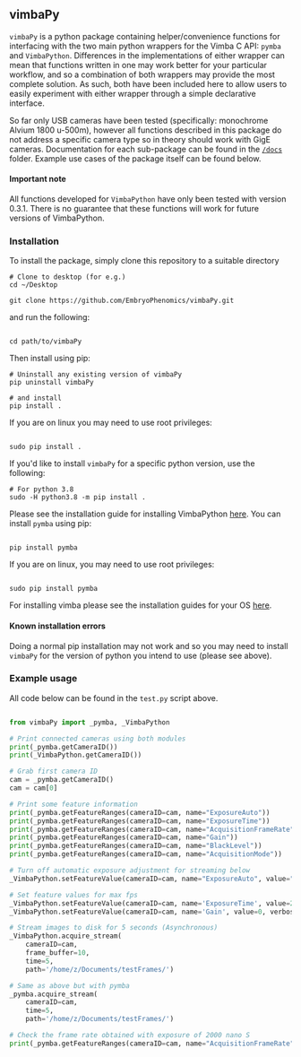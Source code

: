 ## vimbaPy

`vimbaPy` is a python package containing helper/convenience functions for interfacing with the two main python wrappers for the Vimba C API: `pymba` and `VimbaPython`. Differences in the implementations of either wrapper can mean that functions written in one may work better for your particular workflow, and so a combination of both wrappers may provide the most complete solution. As such, both have been included here to allow users to easily experiment with either wrapper through a simple declarative interface.

So far only USB cameras have been tested (specifically: monochrome Alvium 1800 u-500m), however all functions described in this package do not address a specific camera type so in theory should work with GigE cameras. Documentation for each sub-package can be found in the [`/docs`](https://github.com/zibbini/misc_embryoPhenomics/tree/master/python/vimbaPy/release/docs) folder. Example use cases of the package itself can be found below.

#### Important note

All functions developed for `VimbaPython` have only been tested with version 0.3.1. There is no guarantee that these functions will work for future versions of VimbaPython.

### Installation

To install the package, simply clone this repository to a suitable directory

``` shell
# Clone to desktop (for e.g.)
cd ~/Desktop

git clone https://github.com/EmbryoPhenomics/vimbaPy.git

```
and run the following:

``` shell

cd path/to/vimbaPy

```

Then install using pip:

``` shell
# Uninstall any existing version of vimbaPy
pip uninstall vimbaPy 

# and install
pip install .

```

If you are on linux you may need to use root privileges:

``` shell

sudo pip install .

```

If you'd like to install `vimbaPy` for a specific python version, use the following:

``` shell
# For python 3.8
sudo -H python3.8 -m pip install .

```

Please see the installation guide for installing VimbaPython [here](https://github.com/alliedvision/VimbaPython). You can install `pymba` using pip:

``` shell

pip install pymba

```

If you are on linux, you may need to use root privileges:

``` shell 

sudo pip install pymba

```

For installing vimba please see the installation guides for your OS [here](https://www.alliedvision.com/en/products/software.html#c6444).

#### Known installation errors

Doing a normal pip installation may not work and so you may need to install `vimbaPy` for the version of python you intend to use (please see above). 


### Example usage

All code below can be found in the `test.py` script above.

``` python

from vimbaPy import _pymba, _VimbaPython

# Print connected cameras using both modules
print(_pymba.getCameraID())
print(_VimbaPython.getCameraID())

# Grab first camera ID
cam = _pymba.getCameraID()
cam = cam[0]

# Print some feature information
print(_pymba.getFeatureRanges(cameraID=cam, name="ExposureAuto"))
print(_pymba.getFeatureRanges(cameraID=cam, name="ExposureTime"))
print(_pymba.getFeatureRanges(cameraID=cam, name="AcquisitionFrameRate"))
print(_pymba.getFeatureRanges(cameraID=cam, name="Gain"))
print(_pymba.getFeatureRanges(cameraID=cam, name="BlackLevel"))
print(_pymba.getFeatureRanges(cameraID=cam, name="AcquisitionMode")) 

# Turn off automatic exposure adjustment for streaming below
_VimbaPython.setFeatureValue(cameraID=cam, name="ExposureAuto", value="Off", verbose=True)

# Set feature values for max fps
_VimbaPython.setFeatureValue(cameraID=cam, name='ExposureTime', value=2000, verbose=True)
_VimbaPython.setFeatureValue(cameraID=cam, name='Gain', value=0, verbose=True)

# Stream images to disk for 5 seconds (Asynchronous)
_VimbaPython.acquire_stream(
	cameraID=cam, 
	frame_buffer=10, 
	time=5, 
	path='/home/z/Documents/testFrames/')

# Same as above but with pymba
_pymba.acquire_stream(
	cameraID=cam, 
	time=5, 
	path='/home/z/Documents/testFrames/')

# Check the frame rate obtained with exposure of 2000 nano S
print(_pymba.getFeatureRanges(cameraID=cam, name="AcquisitionFrameRate"))

```


